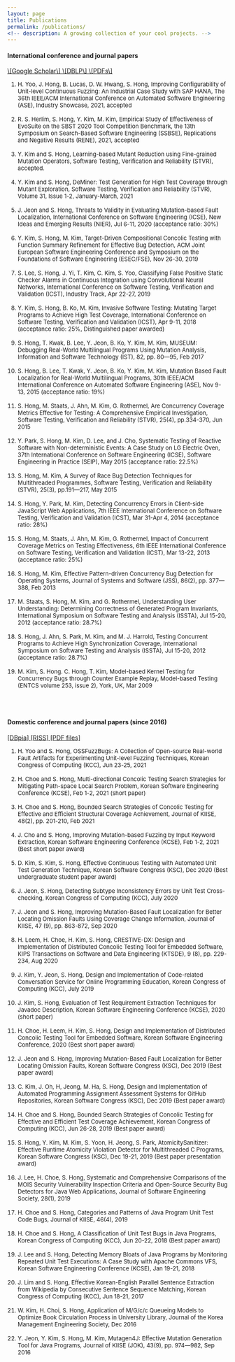 ```yaml
---
layout: page
title: Publications
permalink: /publications/
<!-- description: A growing collection of your cool projects. -->
---
```


<h4> International conference and journal papers </h4>  <a class="page-link" href="https://scholar.google.co.kr/citations?user=AXlXg2AAAAAJ"> \[Google Scholar\] </a> <a class="page-link" href="https://dblp.dagstuhl.de/pers/hd/h/Hong:Shin"> \[DBLP\] </a> <a class="page-link" href="https://github.com/hongshin/publications"> \[PDFs\] </a>

<ol>
<font size=2> <li> H. Yoo, J. Hong, B. Lucas, D. W. Hwang, S. Hong, Improving Configurability of Unit-level Continuous Fuzzing: An Industrial Case Study with SAP HANA, The 36th IEEE/ACM International Conference on Automated Software Engineering (ASE), Industry Showcase, 2021, accepted <br/><br/></li></font>
<font size=2> <li> R. S. Herlim, S. Hong, Y. Kim, M. Kim, Empirical Study of Effectiveness of EvoSuite on the SBST 2020 Tool Competition Benchmark, the 13th Symposium on Search-Based Software Engineering (SSBSE), Replications and Negative Results (RENE), 2021, accepted <br/><br/></li></font>
<font size=2> <li> Y. Kim and S. Hong, Learning-based Mutant Reduction using Fine-grained Mutation Operators, Software Testing, Verification and Reliability (STVR), accepted. <br/><br/></li> </font>
<font size=2> <li> Y. Kim and S. Hong, DeMiner: Test Generation for High Test Coverage through Mutant Exploration, Software Testing, Verification and Reliability (STVR), Volume 31, Issue 1-2, January-March, 2021 <br/><br/></li></font>
<font size=2> <li> J. Jeon and S. Hong, Threats to Validity in Evaluating Mutation-based Fault Localization, International Conference on Software Engineering (ICSE), New Ideas and Emerging Results (NIER), Jul 6-11, 2020 (acceptance ratio: 30%) <br/><br/></li> </font>
<font size=2> <li> Y. Kim, S. Hong, M. Kim, Target-Driven Compositional Concolic Testing with Function Summary Refinement for Effective Bug Detection, ACM Joint European Software Engineering Conference and Symposium on the Foundations of Software Engineering (ESEC/FSE), Nov 26-30, 2019 <br/><br/></li></font>
<font size=2> <li> S. Lee, S. Hong, J. Yi, T. Kim, C. Kim, S. Yoo, Classifying False Positive Static Checker Alarms in Continuous Integration using Convolutional Neural Networks, International Conference on Software Testing, Verification and Validation (ICST), Industry Track, Apr 22-27, 2019 <br/><br/></li></font>
<font size=2> <li> Y. Kim, S. Hong, B. Ko, M. Kim, Invasive Software Testing: Mutating Target Programs to Achieve High Test Coverage, International Conference on Software Testing, Verification and Validation (ICST), Apr 9-11, 2018 (acceptance ratio: 25%, Distinguished paper awarded) <br/><br/></li></font>
<font size=2> <li> S. Hong, T. Kwak, B. Lee, Y. Jeon, B. Ko, Y. Kim, M. Kim, MUSEUM: Debugging Real-World Multilingual Programs Using Mutation Analysis, Information and Software Technology (IST), 82, pp. 80—95, Feb 2017 <br/><br/></li></font>
<font size=2> <li> S. Hong, B. Lee, T. Kwak, Y. Jeon, B. Ko, Y. Kim, M. Kim, Mutation Based Fault Localization for Real-World Multilingual Programs, 30th IEEE/ACM International Conference on Automated Software Engineering (ASE), Nov 9-13, 2015 (acceptance ratio: 19%) <br/><br/></li></font>
<font size=2> <li> S. Hong, M. Staats, J. Ahn, M. Kim, G. Rothermel, Are Concurrency Coverage Metrics Effective for Testing: A Comprehensive Empirical Investigation, Software Testing, Verification and Reliability (STVR), 25(4), pp.334-370, Jun 2015 <br/><br/></li></font>
<font size=2> <li> Y. Park, S. Hong, M. Kim, D. Lee, and J. Cho, Systematic Testing of Reactive Software with Non-deterministic Events: A Case Study on LG Electric Oven, 37th International Conference on Software Engineering (ICSE), Software Engineering in Practice (SEIP), May 2015 (acceptance ratio: 22.5%) <br/><br/></li> </font>
<font size=2> <li> S. Hong, M. Kim, A Survey of Race Bug Detection Techniques for Multithreaded Programmes, Software Testing, Verification and Reliability (STVR), 25(3), pp.191—217, May 2015 <br/><br/></li></font>
<font size=2> <li> S. Hong, Y. Park, M. Kim, Detecting Concurrency Errors in Client-side JavaScript Web Applications, 7th IEEE International Conference on Software Testing, Verification and Validation (ICST), Mar 31-Apr 4, 2014 (acceptance ratio: 28%) <br/><br/></li></font>
<font size=2> <li> S. Hong, M. Staats, J. Ahn, M. Kim, G. Rothermel, Impact of Concurrent Coverage Metrics on Testing Effectiveness, 6th IEEE International Conference on Software Testing, Verification and Validation (ICST), Mar 13-22, 2013 (acceptance ratio: 25%) <br/><br/></li></font>
<font size=2> <li> S. Hong, M. Kim, Effective Pattern-driven Concurrency Bug Detection for Operating Systems, Journal of Systems and Software (JSS), 86(2), pp. 377—388, Feb 2013 <br/><br/></li></font>
<font size=2> <li> M. Staats, S. Hong, M. Kim, and G. Rothermel, Understanding User Understanding: Determining Correctness of Generated Program Invariants, International Symposium on Software Testing and Analysis (ISSTA), Jul 15-20, 2012 (acceptance ratio: 28.7%) <br/><br/></li></font>
<font size=2> <li> S. Hong, J. Ahn, S. Park, M. Kim, and M. J. Harrold, Testing Concurrent Programs to Achieve High Synchronization Coverage, International Symposium on Software Testing and Analysis (ISSTA), Jul 15-20, 2012 (acceptance ratio: 28.7%) <br/><br/></li></font>
<font size=2> <li> M. Kim, S. Hong. C. Hong, T. Kim, Model-based Kernel Testing for Concurrency Bugs through Counter Example Replay, Model-based Testing (ENTCS volume 253, issue 2), York, UK, Mar 2009 <br/><br/></li></font>
</ol>

<br>
 
<h4> Domestic conference and journal papers (since 2016) </h4>

<a class="page-link" href="http://www.dbpia.co.kr/Author/AuthorInfo?arcId=&ancId=712724"> [DBpia] </a>
<a class="page-link" href="http://www.riss.kr/search/Search.do?detailSearch=true&searchGubun=true&queryText=znCreator,+%ED%99%8D%EC%8B%A0+%28+Hong+Shin+%29&colName=re_a_kor"> [RISS] </a> 
<a class="page-link" href="https://github.com/hongshin/publications/tree/main/korean"> [PDF files] </a> 
<br>

<ol> 
<font size=2> <li>	H. Yoo and S. Hong, OSSFuzzBugs: A Collection of Open-source Real-world Fault Artifacts for Experimenting Unit-level Fuzzing Techniques, Korean Congress of Computing (KCC), Jun 23-25, 2021<br/><br/></li></font>
<font size=2><li> H. Choe and S. Hong, Multi-directional Concolic Testing Search Strategies for Mitigating Path-space Local Search Problem, Korean Software Engineering Conference (KCSE), Feb 1-2, 2021 (short paper) <br/><br/></li></font>
<font size=2><li>	H. Choe and S. Hong, Bounded Search Strategies of Concolic Testing for Effective and Efficient Structural Coverage Achievement, Journal of KIISE, 48(2), pp. 201-210, Feb 2021<br/><br/></li></font>
<font size=2><li>	J. Cho and S. Hong, Improving Mutation-based Fuzzing by Input Keyword Extraction, Korean Software Engineering Conference (KCSE), Feb 1-2, 2021 (Best short paper award)<br/><br/></li></font>
<font size=2><li>	D. Kim, S. Kim, S. Hong, Effective Continuous Testing with Automated Unit Test Generation Technique, Korean Software Congress (KSC), Dec 2020 (Best undergraduate student paper award)<br/><br/></li></font>
<font size=2><li>	J. Jeon, S. Hong, Detecting Subtype Inconsistency Errors by Unit Test Cross-checking, Korean Congress of Computing (KCC), July 2020 <br/><br/></li></font>
<font size=2><li>	J. Jeon and S. Hong, Improving Mutation-Based Fault Localization for Better Locating Omission Faults Using Coverage Change Information, Journal of KIISE, 47 (9), pp. 863-872, Sep 2020 <br/><br/></li></font>
<font size=2><li>	H. Leem, H. Choe, H. Kim, S. Hong, CRESTIVE-DX: Design and Implementation of Distributed Concolic Testing Tool for Embedded Software, KIPS Transactions on Software and Data Engineering (KTSDE), 9 (8), pp. 229-234, Aug 2020 <br/><br/></li></font>
<font size=2><li>	J. Kim, Y. Jeon, S. Hong, Design and Implementation of Code-related Conversation Service for Online Programming Education, Korean Congress of Computing (KCC), July 2019 <br/><br/></li></font>
<font size=2><li>	J. Kim, S. Hong, Evaluation of Test Requirement Extraction Techniques for Javadoc Description, Korean Software Engineering Conference (KCSE), 2020 (short paper) <br/><br/></li></font>
<font size=2><li>	H. Choe, H. Leem, H. Kim, S. Hong, Design and Implementation of Distributed Concolic Testing Tool for Embedded Software, Korean Software Engineering Conference, 2020 (Best short paper award) <br/><br/></li></font>
<font size=2><li>	J. Jeon and S. Hong, Improving Mutation-Based Fault Localization for Better Locating Omission Faults, Korean Software Congress (KSC), Dec 2019 (Best paper award) <br/><br/></li></font>
<font size=2><li>	C. Kim, J. Oh, H, Jeong, M. Ha, S. Hong, Design and Implementation of Automated Programming Assignment Assessment Systems for GitHub Repositories, Korean Software Congress (KSC), Dec 2019 (Best paper award) <br/><br/></li></font>
<font size=2><li>	H. Choe and S. Hong, Bounded Search Strategies of Concolic Testing for Effective and Efficient Test Coverage Achievement, Korean Congress of Computing (KCC), Jun 26-28, 2019 (Best paper award) <br/><br/></li></font>
<font size=2><li>	S. Hong, Y. Kim, M. Kim, S. Yoon, H. Jeong, S. Park, AtomicitySanitizer: Effective Runtime Atomicity Violation Detector for Multithreaded C Programs, Korean Software Congress (KSC), Dec 19-21, 2019 (Best paper presentation award) <br/><br/></li></font>
<font size=2><li>	J. Lee, H. Choe, S. Hong, Systematic and Comprehensive Comparisons of the MOIS Security Vulnerability Inspection Criteria and Open-Source Security Bug Detectors for Java Web Applications, Journal of Software Engineering Society, 28(1), 2019 <br/><br/></li></font>
<font size=2><li>	H. Choe and S. Hong, Categories and Patterns of Java Program Unit Test Code Bugs, Journal of KIISE, 46(4), 2019 <br/><br/></li></font>
<font size=2><li>	H. Choe and S. Hong, A Classification of Unit Test Bugs in Java Programs, Korean Congress of Computing (KCC), Jun 20-22, 2018 (Best paper award) <br/><br/></li></font>
<font size=2><li>	J. Lee and S. Hong, Detecting Memory Bloats of Java Programs by Monitoring Repeated Unit Test Executions: A Case Study with Apache Commons VFS, Korean Software Engineering Conference (KCSE), Jan 19-21, 2018 <br/><br/></li></font>
<font size=2><li>	J. Lim and S. Hong, Effective Korean-English Parallel Sentence Extraction from Wikipedia by Consecutive Sentence Sequence Matching, Korean Congress of Computing (KCC), Jun 18-21, 2017 <br/><br/></li></font>
<font size=2><li>	W. Kim, H. Choi, S. Hong, Application of M/G/c/c Queueing Models to Optimize Book Circulation Process in University Library, Journal of the Korea Management Engineering Society, Dec 2016 <br/><br/></li></font>
<font size=2><li>	Y. Jeon, Y. Kim, S. Hong, M. Kim, Mutagen4J: Effective Mutation Generation Tool for Java Programs, Journal of KIISE (JOK), 43(9), pp. 974—982, Sep 2016 <br/><br/></li></font>
</ol>
